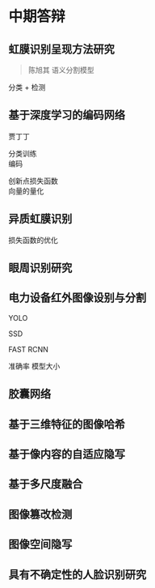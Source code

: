 # 中期答辩

## 虹膜识别呈现方法研究

> 陈旭其 语义分割模型

分类 + 检测

## 基于深度学习的编码网络

贾丁丁

分类训练  
编码  

创新点损失函数  
向量的量化  

## 异质虹膜识别

损失函数的优化

## 眼周识别研究

## 电力设备红外图像设别与分割

YOLO 

SSD

FAST RCNN

准确率 模型大小

## 胶囊网络

## 基于三维特征的图像哈希

## 基于像内容的自适应隐写

## 基于多尺度融合

## 图像篡改检测

## 图像空间隐写



## 具有不确定性的人脸识别研究